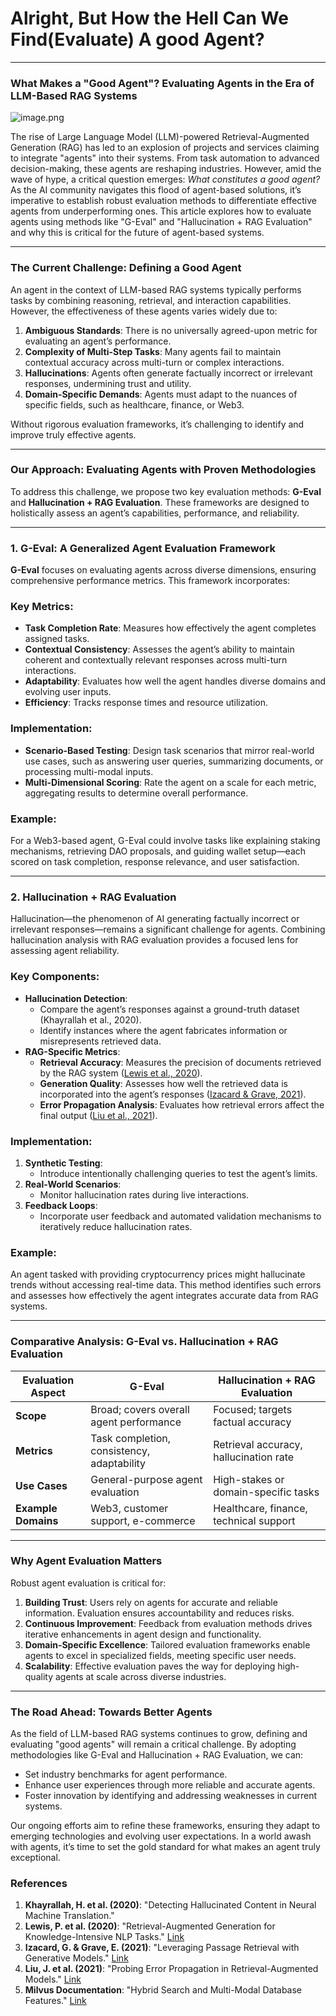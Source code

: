 # Alright, But How the Hell Can We Find(Evaluate) A good Agent?

---

### What Makes a "Good Agent"? Evaluating Agents in the Era of LLM-Based RAG Systems

![image.png](/img/docs/blog/post/how-to-find-good-agent/1-img.png)

The rise of Large Language Model (LLM)-powered Retrieval-Augmented Generation (RAG) has led to an explosion of projects and services claiming to integrate "agents" into their systems. From task automation to advanced decision-making, these agents are reshaping industries. However, amid the wave of hype, a critical question emerges: _What constitutes a good agent?_ As the AI community navigates this flood of agent-based solutions, it’s imperative to establish robust evaluation methods to differentiate effective agents from underperforming ones. This article explores how to evaluate agents using methods like "G-Eval" and "Hallucination + RAG Evaluation" and why this is critical for the future of agent-based systems.

---

### The Current Challenge: Defining a Good Agent

An agent in the context of LLM-based RAG systems typically performs tasks by combining reasoning, retrieval, and interaction capabilities. However, the effectiveness of these agents varies widely due to:

1. **Ambiguous Standards**: There is no universally agreed-upon metric for evaluating an agent’s performance.
2. **Complexity of Multi-Step Tasks**: Many agents fail to maintain contextual accuracy across multi-turn or complex interactions.
3. **Hallucinations**: Agents often generate factually incorrect or irrelevant responses, undermining trust and utility.
4. **Domain-Specific Demands**: Agents must adapt to the nuances of specific fields, such as healthcare, finance, or Web3.

Without rigorous evaluation frameworks, it’s challenging to identify and improve truly effective agents.

---

### Our Approach: Evaluating Agents with Proven Methodologies

To address this challenge, we propose two key evaluation methods: **G-Eval** and **Hallucination + RAG Evaluation**. These frameworks are designed to holistically assess an agent’s capabilities, performance, and reliability.

---

### 1. **G-Eval: A Generalized Agent Evaluation Framework**

**G-Eval** focuses on evaluating agents across diverse dimensions, ensuring comprehensive performance metrics. This framework incorporates:

### Key Metrics:

- **Task Completion Rate**: Measures how effectively the agent completes assigned tasks.
- **Contextual Consistency**: Assesses the agent’s ability to maintain coherent and contextually relevant responses across multi-turn interactions.
- **Adaptability**: Evaluates how well the agent handles diverse domains and evolving user inputs.
- **Efficiency**: Tracks response times and resource utilization.

### Implementation:

- **Scenario-Based Testing**: Design task scenarios that mirror real-world use cases, such as answering user queries, summarizing documents, or processing multi-modal inputs.
- **Multi-Dimensional Scoring**: Rate the agent on a scale for each metric, aggregating results to determine overall performance.

### Example:

For a Web3-based agent, G-Eval could involve tasks like explaining staking mechanisms, retrieving DAO proposals, and guiding wallet setup—each scored on task completion, response relevance, and user satisfaction.

---

### 2. **Hallucination + RAG Evaluation**

Hallucination—the phenomenon of AI generating factually incorrect or irrelevant responses—remains a significant challenge for agents. Combining hallucination analysis with RAG evaluation provides a focused lens for assessing agent reliability.

### Key Components:

- **Hallucination Detection**:
  - Compare the agent’s responses against a ground-truth dataset (Khayrallah et al., 2020).
  - Identify instances where the agent fabricates information or misrepresents retrieved data.
- **RAG-Specific Metrics**:
  - **Retrieval Accuracy**: Measures the precision of documents retrieved by the RAG system ([Lewis et al., 2020](https://arxiv.org/abs/2005.11401)).
  - **Generation Quality**: Assesses how well the retrieved data is incorporated into the agent’s responses ([Izacard & Grave, 2021](https://arxiv.org/abs/2112.09332)).
  - **Error Propagation Analysis**: Evaluates how retrieval errors affect the final output ([Liu et al., 2021](https://arxiv.org/abs/2110.08118)).

### Implementation:

1. **Synthetic Testing**:
   - Introduce intentionally challenging queries to test the agent’s limits.
2. **Real-World Scenarios**:
   - Monitor hallucination rates during live interactions.
3. **Feedback Loops**:
   - Incorporate user feedback and automated validation mechanisms to iteratively reduce hallucination rates.

### Example:

An agent tasked with providing cryptocurrency prices might hallucinate trends without accessing real-time data. This method identifies such errors and assesses how effectively the agent integrates accurate data from RAG systems.

---

### Comparative Analysis: G-Eval vs. Hallucination + RAG Evaluation

| **Evaluation Aspect** | **G-Eval**                                 | **Hallucination + RAG Evaluation**     |
| --------------------- | ------------------------------------------ | -------------------------------------- |
| **Scope**             | Broad; covers overall agent performance    | Focused; targets factual accuracy      |
| **Metrics**           | Task completion, consistency, adaptability | Retrieval accuracy, hallucination rate |
| **Use Cases**         | General-purpose agent evaluation           | High-stakes or domain-specific tasks   |
| **Example Domains**   | Web3, customer support, e-commerce         | Healthcare, finance, technical support |

---

### Why Agent Evaluation Matters

Robust agent evaluation is critical for:

1. **Building Trust**: Users rely on agents for accurate and reliable information. Evaluation ensures accountability and reduces risks.
2. **Continuous Improvement**: Feedback from evaluation methods drives iterative enhancements in agent design and functionality.
3. **Domain-Specific Excellence**: Tailored evaluation frameworks enable agents to excel in specialized fields, meeting specific user needs.
4. **Scalability**: Effective evaluation paves the way for deploying high-quality agents at scale across diverse industries.

---

### The Road Ahead: Towards Better Agents

As the field of LLM-based RAG systems continues to grow, defining and evaluating "good agents" will remain a critical challenge. By adopting methodologies like G-Eval and Hallucination + RAG Evaluation, we can:

- Set industry benchmarks for agent performance.
- Enhance user experiences through more reliable and accurate agents.
- Foster innovation by identifying and addressing weaknesses in current systems.

Our ongoing efforts aim to refine these frameworks, ensuring they adapt to emerging technologies and evolving user expectations. In a world awash with agents, it’s time to set the gold standard for what makes an agent truly exceptional.

### References

1. **Khayrallah, H. et al. (2020)**: "Detecting Hallucinated Content in Neural Machine Translation."
2. **Lewis, P. et al. (2020)**: "Retrieval-Augmented Generation for Knowledge-Intensive NLP Tasks." [Link](https://arxiv.org/abs/2005.11401)
3. **Izacard, G. & Grave, E. (2021)**: "Leveraging Passage Retrieval with Generative Models." [Link](https://arxiv.org/abs/2112.09332)
4. **Liu, J. et al. (2021)**: "Probing Error Propagation in Retrieval-Augmented Models." [Link](https://arxiv.org/abs/2110.08118)
5. **Milvus Documentation**: "Hybrid Search and Multi-Modal Database Features." [Link](https://milvus.io/docs)

